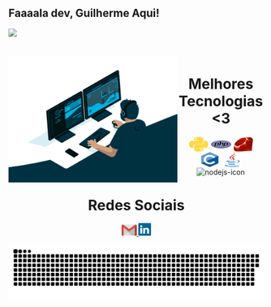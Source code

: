 ## Faaaala dev, Guilherme Aqui!

<div>
  
  <img  height="180em" src="https://github-readme-stats.vercel.app/api?username=Guilhermefariah&show_icons=true&theme=holi&include_all_commits=true&count_private=true"/>
</div>
<br>

<div  align="center"> 
  <div style="display: inline_block"><br>
    <img align="left" height="250" alt="coding-time" src="code.gif">
    <h1 align="center">Melhores Tecnologias <3</h1>
    <img align="center" height="30" width="40" alt="js-icon"  src="https://raw.githubusercontent.com/devicons/devicon/master/icons/python/python-plain.svg">
    <img align="center" height="30" width="40" alt="python-icon" src="https://raw.githubusercontent.com/devicons/devicon/master/icons/php/php-original.svg">
    <img align="center" height="30" width="40" alt="php-icon" src="https://raw.githubusercontent.com/devicons/devicon/master/icons/ruby/ruby-original.svg">
    <img align="center" height="30" width="40" alt="ruby-icon" 
  src="https://raw.githubusercontent.com/devicons/devicon/master/icons/c/c-original.svg">
    <img align="center" height="30" width="40" alt="c-icon" src="https://raw.githubusercontent.com/devicons/devicon/master/icons/java/java-original.svg">
    <img align="center" height="30" width="40" alt="nodejs-icon" src="https://raw.githubusercontent.com/jmnote/z-icons/master/svg/cpp.svg">
   </div>
    
  
  <h1 align="center">Redes Sociais</h1>
    <a href = "mailto:guilhermefaria321@gmail.com">
      <img width="30" src="gmail.svg">
    </a>
    <a href = "https://www.linkedin.com/in/-guilherme-faria/">
      <img width="25" src="linkedin.svg">
    </a>
</div>
  
![Snake animation](https://github.com/Guilhermefariah/Guilhermefariah/blob/main/github-contribution-grid-snake.svg)
